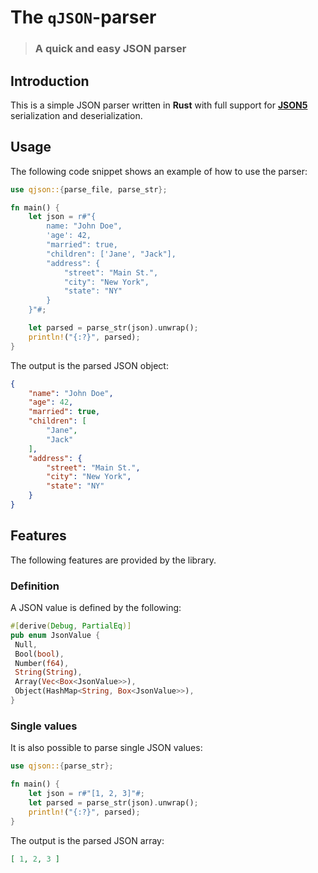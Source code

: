 # The `qJSON`-parser
> ### A quick and easy JSON parser

## Introduction
This is a simple JSON parser written in **Rust** with full support for [**JSON5**](https://json5.org/) serialization and deserialization.

## Usage
The following code snippet shows an example of how to use the parser:
```rust
use qjson::{parse_file, parse_str};

fn main() {
    let json = r#"{
        name: "John Doe",
        'age': 42,
        "married": true,
        "children": ['Jane', "Jack"],
        "address": {
            "street": "Main St.",
            "city": "New York",
            "state": "NY"
        }
    }"#;

    let parsed = parse_str(json).unwrap();
    println!("{:?}", parsed);
}
```

The output is the parsed JSON object:
```json
{
    "name": "John Doe",
    "age": 42,
    "married": true,
    "children": [
        "Jane",
        "Jack"
    ],
    "address": {
        "street": "Main St.",
        "city": "New York",
        "state": "NY"
    }
}
```

## Features
The following features are provided by the library.

### Definition
A JSON value is defined by the following:
```rust
#[derive(Debug, PartialEq)]
pub enum JsonValue {
 Null,
 Bool(bool),
 Number(f64),
 String(String),
 Array(Vec<Box<JsonValue>>),
 Object(HashMap<String, Box<JsonValue>>),
}
```

### Single values

It is also possible to parse single JSON values:
```rust
use qjson::{parse_str};

fn main() {
    let json = r#"[1, 2, 3]"#;
    let parsed = parse_str(json).unwrap();
    println!("{:?}", parsed);
}
```

The output is the parsed JSON array:
```json
[ 1, 2, 3 ]
```